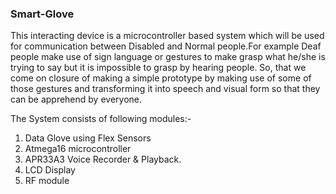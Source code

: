 ### Smart-Glove

This interacting device is a microcontroller based system which will be used for communication between Disabled and Normal people.For example Deaf people make use of sign language or gestures to make grasp what he/she is trying to say but it is impossible to grasp by hearing people. So, that we come on closure of making a simple prototype by making use of some of those gestures and transforming it into speech and visual form so that they can be apprehend by everyone.

The System consists of following modules:- 
1. Data Glove using Flex Sensors 
2. Atmega16 microcontroller 
3. APR33A3 Voice Recorder & Playback.
4. LCD Display 
5. RF module

